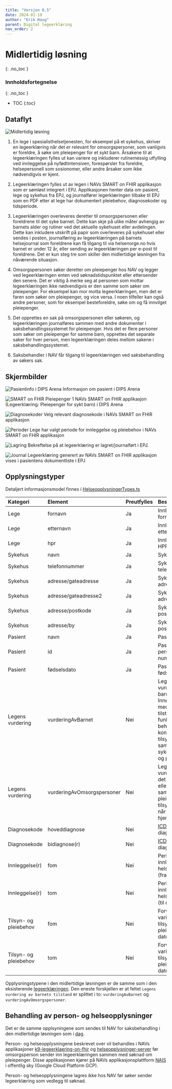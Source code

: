 ```yaml
---
title: "Versjon 0.5"
date: 2024-01-19
author: "Erik Haug"
parent: Digital legeerklæring
nav_order: 2
---
```


# Midlertidig løsning
{: .no_toc }

### Innholdsfortegnelse
{: .no_toc }

- TOC
{:toc}

## Dataflyt

![Midlertidig løsning](https://github.com/navikt/helseopplysninger-docs/assets/130694937/51e280db-f2c3-4df4-a675-19c914b4f9e4)

1. En lege i spesialisthelsetjenesten, for eksempel på et sykehus, skriver en legeerklæring når det er relevant for omsorgspersoner, som vanligvis er foreldre, å søke om pleiepenger for et sykt barn. Årsakene til at legeerklæringen fylles ut kan variere og inkluderer rutinemessig utfylling ved innleggelse på nyfødtintensiven, forespørsler fra foreldre, helsepersonell som sosionomer, eller andre årsaker som ikke nødvendigvis er kjent.

2. Legeerklæringen fylles ut av legen i NAVs SMART on FHIR applikasjon som er sømløst integrert i EPJ. Applikasjonen henter data om pasient, lege og sykehus fra EPJ, og journalfører legerklæringen tilbake til EPJ som en PDF etter at lege har dokumentert pleiebehov, diagnosekoder og tidsperiode. 

3. Legeerklæringen overleveres deretter til omsorgspersonen eller foreldrene til det syke barnet. Dette kan skje på ulike måter avhengig av barnets alder og rutiner ved det aktuelle sykehuset eller avdelingen. Dette kan inkludere utskrift på papir som overleveres på sykehuset eller sendes i posten, journalføring av legeerklæringen på barnets helsejournal som foreldrene kan få tilgang til via helsenorge.no hvis barnet er under 12 år, eller sending av legeerklæringen per e-post til foreldrene. Det er kun steg tre som skiller den midlertidige løsningen fra nåværende situasjon. 

4. Omsorgspersonen søker deretter om pleiepenger hos NAV og legger ved legeerklæringen enten ved søknadstidspunktet eller ettersender den senere. Det er viktig å merke seg at personen som mottar legeerklæringen ikke nødvendigvis er den samme som søker om pleiepenger. For eksempel kan mor motta legeerklæringen, men det er faren som søker om pleiepenger, og vice versa. I noen tilfeller kan også andre personer, som for eksempel besteforeldre, søke om og få innvilget pleiepenger.

5. Det opprettes en sak på omsorgspersonen eller søkeren, og legeerklæringen journalføres sammen med andre dokumenter i saksbehandlingssystemet for pleiepenger. Hvis det er flere personer som søker om pleiepenger for samme barn, opprettes det separate saker for hver person, men legeerklæringen deles mellom sakene i saksbehandlingssystemet.

6. Saksbehandler i NAV får tilgang til legeerklæringen ved saksbehandling av søkers sak.

## Skjermbilder

![Pasientinfo i DIPS Arena](https://github.com/navikt/helseopplysninger-docs/assets/130694937/291f65b4-1d73-4cef-b426-df3e774e60ae)
Informasjon om pasient i DIPS Arena

![SMART on FHIR Pleiepenger 1](https://github.com/navikt/helseopplysninger-docs/assets/130694937/fda51899-785f-4ad1-a246-b6b07298e987)
NAVs SMART on FHIR applikasjon (Legeerklæring: Pleiepenger for sykt barn) i DIPS Arena

![Diagnosekoder](https://github.com/navikt/helseopplysninger-docs/assets/130694937/c412d360-71cc-4f70-a12d-5a31b70e1de4)
Velg relevant diagnosekode i NAVs SMART on FHIR applikasjon

![Perioder](https://github.com/navikt/helseopplysninger-docs/assets/130694937/652c167e-1e88-4f55-8416-ee71a6624e52)
Lege har valgt periode for innleggelse og pleiebehov i NAVs SMART on FHIR applikasjon

![Lagring](https://github.com/navikt/helseopplysninger-docs/assets/130694937/5bcc456c-c377-4c36-9e06-0683aa21e5a3)
Bekreftelse på at legeerklæring er lagret/journalført i EPJ.

![Journal](https://github.com/navikt/helseopplysninger-docs/assets/130694937/4bd531b5-cd76-4ade-b941-cf4ca12b6b92)
Legeerklæring generert av NAVs SMART on FHIR applikasjon vises i pasientens dokumentliste i EPJ


## Opplysningstyper
Detaljert informasjonsmodel finnes i [HelseopplysningerTypes.ts](https://github.com/navikt/k9-legeerklaering-on-fhir/blob/main/src/integrations/helseopplysningerserver/types/HelseopplysningerTypes.ts)

| Kategori              | Element                    | Preutfylles | Beskrivelse |
|:----------------------|:---------------------------|:------------|:------------|
| Lege                  | fornavn                    | Ja          | Innlogget leges fornavn |
| Lege                  | etternavn                  | Ja          | Innlogget leges etternavn |
| Lege                  | hpr                        | Ja          | Innlogget leges HPR-nummer |
| Sykehus               | navn                       | Ja          | Sykehusets navn |
| Sykehus               | telefonnummer              | Ja          | Sykehusets telefonnummer |
| Sykehus               | adresse/gateadresse        | Ja          | Sykehusets adresse |
| Sykehus               | adresse/gateadresse2       | Ja          | Sykehusets adresse |
| Sykehus               | adresse/postkode           | Ja          | Sykehusets postnummer |
| Sykehus               | adresse/by                 | Ja          | Sykehusets poststed |
| Pasient               | navn                       | Ja          | Pasientens navn |
| Pasient               | id                         | Ja          | Pasientens person- eller d-nummer |
| Pasient               | fødselsdato                | Ja          | Pasientens fødselsdato |
| Legens vurdering      | vurderingAvBarnet          | Nei         | Legens vurdering av barnets tilstand. Inneholder medisinske tilstand, funksjonsnivå, behovet for kontinuerlig tilsyn og pleie, samt sykdomsutvikling og prognose. |
| Legens vurdering      | vurderingAvOmsorgspersoner | Nei         | Legens vurdering av om det er behov én eller to personer samtidig for å pleie og/eller ha tilsyn med barnet når barnet er hjemme. |
| Diagnosekode          | hoveddiagnose              | Nei         | [ICD-10](https://www.ehelse.no/kodeverk-og-terminologi/ICD-10-og-ICD-11) diagnosekode. |
| Diagnosekode          | bidiagnose(r)              | Nei         | [ICD-10](https://www.ehelse.no/kodeverk-og-terminologi/ICD-10-og-ICD-11) diagnosekoder. |
| Innleggelse(r)        | fom                        | Nei         | Periode(r) for innleggelse(r) på helseinstitusjon (fra dato)  |
| Innleggelse(r)        | tom                        | Nei         | Periode(r) for innleggelse(r) på helseinstitusjon (til dato)  | 
| Tilsyn- og pleiebehov | fom                        | Nei         | Forventet varighet på tilsyns- og pleiebehovet (fra dato) |
| Tilsyn- og pleiebehov | tom                        | Nei         | Forventet varighet på tilsyns- og pleiebehovet (till dato) |

Opplysningstypene i den midlertidige løsningen er de samme som i den eksisterende [legeerklæringen](as-is/#legeerklæring). Den eneste forskjellen er at feltet `Legens vurdering av barnets tilstand` er splittet i to: `vurderingAvBarnet` og `vurderingAvOmsorgspersoner`.

## Behandling av person- og helseopplysninger
Det er de samme opplsyningene som sendes til NAV for saksbehandling i den midlertidige løsningen som i [dag](as-is). 

Person- og helseopplysningene beskrevet over vil behandles i NAVs applikasjoner [k9-legeerklaering-on-fhir](https://github.com/navikt/k9-legeerklaering-on-fhir) og [helseopplysninger-server](https://github.com/navikt/helseopplysninger-server) før omsorgsperson sender inn legeerklæringen sammen med søknad om pleiepenger. Disse applikasjonen kjører på NAVs applikasjonsplattform [NAIS](https://doc.nais.io/) i offentlig sky (Google Cloud Platform GCP). 

Person- og helseopplysningene lagres ikke hos NAV før søker sender legeerklæring som vedlegg til søknad.
